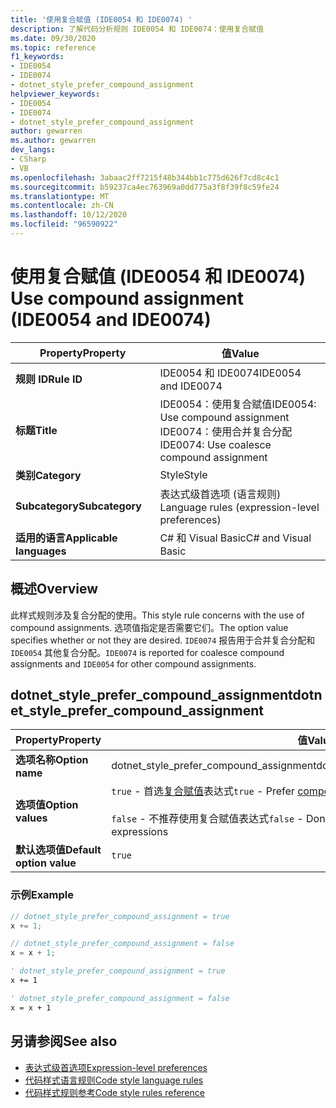 ```yaml
---
title: '使用复合赋值 (IDE0054 和 IDE0074) '
description: 了解代码分析规则 IDE0054 和 IDE0074：使用复合赋值
ms.date: 09/30/2020
ms.topic: reference
f1_keywords:
- IDE0054
- IDE0074
- dotnet_style_prefer_compound_assignment
helpviewer_keywords:
- IDE0054
- IDE0074
- dotnet_style_prefer_compound_assignment
author: gewarren
ms.author: gewarren
dev_langs:
- CSharp
- VB
ms.openlocfilehash: 3abaac2ff7215f48b344bb1c775d626f7cd8c4c1
ms.sourcegitcommit: b59237ca4ec763969a0dd775a3f8f39f8c59fe24
ms.translationtype: MT
ms.contentlocale: zh-CN
ms.lasthandoff: 10/12/2020
ms.locfileid: "96590922"
---
```

# <a name="use-compound-assignment-ide0054-and-ide0074"></a><span data-ttu-id="20c63-103">使用复合赋值 (IDE0054 和 IDE0074) </span><span class="sxs-lookup"><span data-stu-id="20c63-103">Use compound assignment (IDE0054 and IDE0074)</span></span>

|<span data-ttu-id="20c63-104">Property</span><span class="sxs-lookup"><span data-stu-id="20c63-104">Property</span></span>|<span data-ttu-id="20c63-105">值</span><span class="sxs-lookup"><span data-stu-id="20c63-105">Value</span></span>|
|-|-|
| <span data-ttu-id="20c63-106">**规则 ID**</span><span class="sxs-lookup"><span data-stu-id="20c63-106">**Rule ID**</span></span> | <span data-ttu-id="20c63-107">IDE0054 和 IDE0074</span><span class="sxs-lookup"><span data-stu-id="20c63-107">IDE0054 and IDE0074</span></span> |
| <span data-ttu-id="20c63-108">**标题**</span><span class="sxs-lookup"><span data-stu-id="20c63-108">**Title**</span></span> | <span data-ttu-id="20c63-109">IDE0054：使用复合赋值</span><span class="sxs-lookup"><span data-stu-id="20c63-109">IDE0054: Use compound assignment</span></span><br/> <span data-ttu-id="20c63-110">IDE0074：使用合并复合分配</span><span class="sxs-lookup"><span data-stu-id="20c63-110">IDE0074: Use coalesce compound assignment</span></span> |
| <span data-ttu-id="20c63-111">**类别**</span><span class="sxs-lookup"><span data-stu-id="20c63-111">**Category**</span></span> | <span data-ttu-id="20c63-112">Style</span><span class="sxs-lookup"><span data-stu-id="20c63-112">Style</span></span> |
| <span data-ttu-id="20c63-113">**Subcategory**</span><span class="sxs-lookup"><span data-stu-id="20c63-113">**Subcategory**</span></span> | <span data-ttu-id="20c63-114">表达式级首选项 (语言规则) </span><span class="sxs-lookup"><span data-stu-id="20c63-114">Language rules (expression-level preferences)</span></span> |
| <span data-ttu-id="20c63-115">**适用的语言**</span><span class="sxs-lookup"><span data-stu-id="20c63-115">**Applicable languages**</span></span> | <span data-ttu-id="20c63-116">C# 和 Visual Basic</span><span class="sxs-lookup"><span data-stu-id="20c63-116">C# and Visual Basic</span></span> |

## <a name="overview"></a><span data-ttu-id="20c63-117">概述</span><span class="sxs-lookup"><span data-stu-id="20c63-117">Overview</span></span>

<span data-ttu-id="20c63-118">此样式规则涉及复合分配的使用。</span><span class="sxs-lookup"><span data-stu-id="20c63-118">This style rule concerns with the use of compound assignments.</span></span> <span data-ttu-id="20c63-119">选项值指定是否需要它们。</span><span class="sxs-lookup"><span data-stu-id="20c63-119">The option value specifies whether or not they are desired.</span></span> <span data-ttu-id="20c63-120">`IDE0074` 报告用于合并复合分配和 `IDE0054` 其他复合分配。</span><span class="sxs-lookup"><span data-stu-id="20c63-120">`IDE0074` is reported for coalesce compound assignments and `IDE0054` for other compound assignments.</span></span>

## <a name="dotnet_style_prefer_compound_assignment"></a><span data-ttu-id="20c63-121">dotnet_style_prefer_compound_assignment</span><span class="sxs-lookup"><span data-stu-id="20c63-121">dotnet_style_prefer_compound_assignment</span></span>

|<span data-ttu-id="20c63-122">Property</span><span class="sxs-lookup"><span data-stu-id="20c63-122">Property</span></span>|<span data-ttu-id="20c63-123">值</span><span class="sxs-lookup"><span data-stu-id="20c63-123">Value</span></span>|
|-|-|
| <span data-ttu-id="20c63-124">**选项名称**</span><span class="sxs-lookup"><span data-stu-id="20c63-124">**Option name**</span></span> | <span data-ttu-id="20c63-125">dotnet_style_prefer_compound_assignment</span><span class="sxs-lookup"><span data-stu-id="20c63-125">dotnet_style_prefer_compound_assignment</span></span>
| <span data-ttu-id="20c63-126">**选项值**</span><span class="sxs-lookup"><span data-stu-id="20c63-126">**Option values**</span></span> | <span data-ttu-id="20c63-127">`true` - 首选[复合赋值](../../../csharp/language-reference/operators/assignment-operator.md#compound-assignment)表达式</span><span class="sxs-lookup"><span data-stu-id="20c63-127">`true` - Prefer [compound assignment](../../../csharp/language-reference/operators/assignment-operator.md#compound-assignment) expressions</span></span><br /><br /><span data-ttu-id="20c63-128">`false` - 不推荐使用复合赋值表达式</span><span class="sxs-lookup"><span data-stu-id="20c63-128">`false` - Don't prefer compound assignment expressions</span></span> |
| <span data-ttu-id="20c63-129">**默认选项值**</span><span class="sxs-lookup"><span data-stu-id="20c63-129">**Default option value**</span></span> | `true` |

### <a name="example"></a><span data-ttu-id="20c63-130">示例</span><span class="sxs-lookup"><span data-stu-id="20c63-130">Example</span></span>

```csharp
// dotnet_style_prefer_compound_assignment = true
x += 1;

// dotnet_style_prefer_compound_assignment = false
x = x + 1;
```

```vb
' dotnet_style_prefer_compound_assignment = true
x += 1

' dotnet_style_prefer_compound_assignment = false
x = x + 1
```

## <a name="see-also"></a><span data-ttu-id="20c63-131">另请参阅</span><span class="sxs-lookup"><span data-stu-id="20c63-131">See also</span></span>

- [<span data-ttu-id="20c63-132">表达式级首选项</span><span class="sxs-lookup"><span data-stu-id="20c63-132">Expression-level preferences</span></span>](expression-level-preferences.md)
- [<span data-ttu-id="20c63-133">代码样式语言规则</span><span class="sxs-lookup"><span data-stu-id="20c63-133">Code style language rules</span></span>](language-rules.md)
- [<span data-ttu-id="20c63-134">代码样式规则参考</span><span class="sxs-lookup"><span data-stu-id="20c63-134">Code style rules reference</span></span>](index.md)
